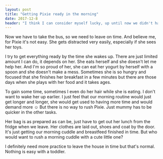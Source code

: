 ```yaml
---
layout: post
title: "Getting Pixie ready in the morning"
date: 2017-12-8
header: "I think I can consider myself lucky, up until now we didn't have to get ready for a certain time. She had to go to her nanny two times a week but it was fine if we were a couple of minutes late, but since it was a 20 minutes walk I could hurry a bit as well."
---
```

Now we have to take the bus, so we need to leave on time. And believe me, for Pixie it's not easy. She gets distracted very easily, especially if she sees her toys.

I try to get everything ready by the time she wakes up. There are just limited amount I can do, it depends on her. She eats herself and she doesn't let me help her. And I'm so proud of her, she can eat her yogurt by herself with a spoon and she doesn't make a mess. Sometimes she is so hungry and focused that she finishes her breakfast in a few minutes but there are those days when she plays with her food and it takes ages.

To gain some time, sometimes I even do her hair while she is eating. I don't want to wake her up earlier. I just feel that our morning routine would just get longer and longer, she would get used to having more time and would demand more ☺ 
But there is no way to rush Pixie. Just mummy has to be quicker in the other tasks.

Her bag is as prepared as can be, just have to get out her lunch from the fridge when we leave. Her clothes are laid out, shoes and coat by the door.
It's just getting our morning cuddle and breastfeed finished in time. But who would want to rush a morning cuddle with a cute little one?

I definitely need more practice to leave the house in time but that's normal. Nothing is easy with a toddler.